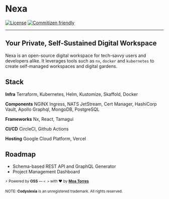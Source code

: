 <p style="text-align: center;">
  <h1>Nexa</h1>
</p>

<div style="text-align: left;">

[![License](https://img.shields.io/npm/l/nx.svg?style=flat-square)]() [![Commitizen friendly](https://img.shields.io/badge/commitizen-friendly-brightgreen.svg)](http://commitizen.github.io/cz-cli/)

</div>

<hr/>

## Your Private, Self-Sustained Digital Workspace

Nexa is an open-source digital workspace for tech-savvy users and developers alike. It leverages tools such as `nx`, `docker` and `kubernetes` to create self-managed workspaces and digital gardens.

## Stack

**Infra**
Terraform, Kubernetes, Helm, Kustomize, Skaffold, Docker

**Components**
NGINX Ingress, NATS JetStream, Cert Manager, HashiCorp Vault, Apollo Graphql, MongoDB, PostgreSQL

**Frameworks**
Nx, React, Tamagui

**CI/CD**
CircleCI, Github Actions

**Hosting**
Google Cloud Platform, Vercel

## Roadmap

- Schema-based REST API and GraphQL Generator
- Project Management Dashboard

<sub>⚡️ Powered by **OSS** — `< >` with ❤️ by [**Moa Torres**](https://github.com/moatorres)</sub>

<sub>NOTE: **Codyslexia** is an unregistered trademark. All rights reserved.</sub>
